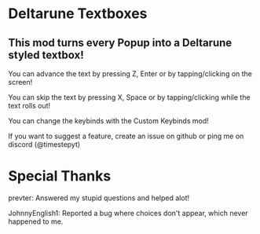 # Deltarune Textboxes

## This mod turns every <cb>Popup</c> into a <cr>Deltarune</c> styled textbox!

You can <cj>advance</c> the text by pressing <cy>Z</c>, <cy>Enter</c> or by </cy>tapping</c>/</cy>clicking</c> on the screen!

You can <cj>skip</c> the text by pressing <cy>X</c>, <cy>Space</c> or by <cy>tapping</c>/<cy>clicking</c> while the text rolls out!

You can <cj>change the keybinds</c> with the <cj>Custom Keybinds</c> mod!

If you want to suggest a feature, create an issue on github or ping me on discord (@timestepyt)

# Special Thanks
<cr>prevter</c>: Answered my stupid questions and helped alot!

JohnnyEnglish1: Reported a bug where choices don't appear, which never happened to me.